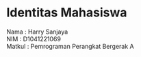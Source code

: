 # Identitas Mahasiswa
Nama : Harry Sanjaya <br>
NIM : D1041221069 <br>
Matkul : Pemrograman Perangkat Bergerak A
